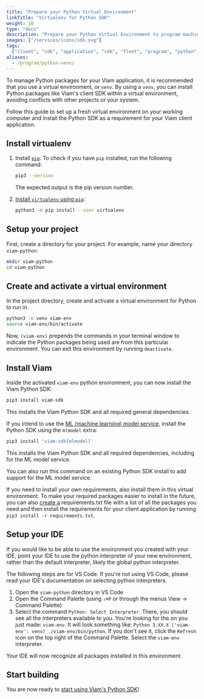 ```yaml
---
title: "Prepare your Python Virtual Environment"
linkTitle: "Virtualenv for Python SDK"
weight: 10
type: "docs"
description: "Prepare your Python Virtual Environment to program machines with the Python SDK."
images: ["/services/icons/sdk.svg"]
tags:
  ["client", "sdk", "application", "sdk", "fleet", "program", "python", "venv"]
aliases:
  - /program/python-venv/
---
```


To manage Python packages for your Viam application, it is recommended that you use a virtual environment, or `venv`.
By using a `venv`, you can install Python packages like Viam's client SDK within a virtual environment, avoiding conflicts with other projects or your system.

Follow this guide to set up a fresh virtual environment on your working computer and install the Python SDK as a requirement for your Viam client application.

## Install virtualenv

1. Install [`pip`](https://pip.pypa.io/en/stable/installation/#).
   To check if you have `pip` installed, run the following command:

   ```sh {class="command-line" data-prompt="$"}
   pip3 --version
   ```

   The expected output is the pip version number.

2. [Install `virtualenv` using `pip`](https://virtualenv.pypa.io/en/latest/installation.html#via-pip):

   ```sh {class="command-line" data-prompt="$"}
   python3 -m pip install --user virtualenv
   ```

## Setup your project

First, create a directory for your project.
For example, name your directory `viam-python`:

```sh {class="command-line" data-prompt="$"}
mkdir viam-python
cd viam-python
```

## Create and activate a virtual environment

In the project directory, create and activate a virtual environment for Python to run in.

```sh {class="command-line" data-prompt="$"}
python3 -m venv viam-env
source viam-env/bin/activate
```

Now, `(viam-env)` prepends the commands in your terminal window to indicate the Python packages being used are from this particular environment.
You can exit this environment by running `deactivate`.

## Install Viam

Inside the activated `viam-env` python environment, you can now install the Viam Python SDK:

```sh {class="command-line" data-prompt="$"}
pip3 install viam-sdk
```

This installs the Viam Python SDK and all required general dependencies.

If you intend to use the [ML (machine learning) model service](/ml/), install the Python SDK using the `mlmodel` extra:

```sh {class="command-line" data-prompt="$"}
pip3 install 'viam-sdk[mlmodel]'
```

This installs the Viam Python SDK and all required dependencies, including for the ML model service.

You can also run this command on an existing Python SDK install to add support for the ML model service.

If you need to install your own requirements, also install them in this virtual environment.
To make your required packages easier to install in the future, you can also [create a](https://openclassrooms.com/en/courses/6900846-set-up-a-python-environment/6990546-manage-virtual-environments-using-requirements-files) <file>requirements.txt</file> file with a list of all the packages you need and then install the requirements for your client application by running `pip3 install -r requirements.txt`.

## Setup your IDE

If you would like to be able to use the environment you created with your IDE, point your IDE to use the python interpreter of your new environment, rather than the default interpreter, likely the global python interpreter.

The following steps are for VS Code.
If you're not using VS Code, please read your IDE's documentation on selecting python interpreters.

1. Open the `viam-python` directory in VS Code
1. Open the Command Palette (using `⇧⌘P` or through the menus View -> Command Palette)
1. Select the command `Python: Select Interpreter`.
   There, you should see all the interpreters available to you.
   You're looking for the on you just made: `viam-env`.
   It will look something like: `Python 3.XX.X ('viam-env': venv) ./viam-env/bin/python`.
   If you don't see it, click the `Refresh` icon on the top right of the Command Palette.
   Select the `viam-env` interpreter.

Your IDE will now recognize all packages installed in this environment.

## Start building

You are now ready to [start using Viam's Python SDK](/build/program/)!
